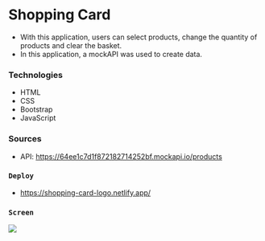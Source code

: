# Shopping Card

- With this application, users can select products, change the quantity of products and clear the basket.
- In this application, a mockAPI was used to create data.

### Technologies

- HTML
- CSS
- Bootstrap
- JavaScript

### Sources

- API: https://64ee1c7d1f872182714252bf.mockapi.io/products

### `Deploy`

- https://shopping-card-logo.netlify.app/

### `Screen`

![](screen.gif)
